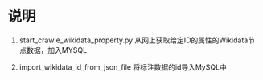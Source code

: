 # 说明

1. start_crawle_wikidata_property.py
从网上获取给定ID的属性的Wikidata节点数据，加入MYSQL

2. import_wikidata_id_from_json_file
将标注数据的id导入MySQL中